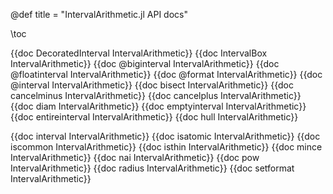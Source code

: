 @def title = "IntervalArithmetic.jl API docs"

\toc

{{doc DecoratedInterval IntervalArithmetic}}
{{doc IntervalBox IntervalArithmetic}}
{{doc @biginterval IntervalArithmetic}}
{{doc @floatinterval IntervalArithmetic}}
{{doc @format IntervalArithmetic}}
{{doc @interval IntervalArithmetic}}
{{doc bisect IntervalArithmetic}}
{{doc cancelminus IntervalArithmetic}}
{{doc cancelplus IntervalArithmetic}}
{{doc diam IntervalArithmetic}}
{{doc emptyinterval IntervalArithmetic}}
{{doc entireinterval IntervalArithmetic}}
{{doc hull IntervalArithmetic}}

{{doc interval IntervalArithmetic}}
{{doc isatomic IntervalArithmetic}}
{{doc iscommon IntervalArithmetic}}
{{doc isthin IntervalArithmetic}}
{{doc mince IntervalArithmetic}}
{{doc nai IntervalArithmetic}}
{{doc pow IntervalArithmetic}}
{{doc radius IntervalArithmetic}}
{{doc setformat IntervalArithmetic}}